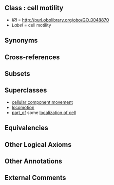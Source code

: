 
## Class : cell motility

 * *IRI* = http://purl.obolibrary.org/obo/GO_0048870
 * *Label* = cell motility

## Synonyms


## Cross-references


## Subsets


## Superclasses

 * [cellular component movement](../../GO/28/GO_0006928.md)
 * [locomotion](../../GO/11/GO_0040011.md)
 * [part_of](../../BFO/50/BFO_0000050.md) some [localization of cell](../../GO/74/GO_0051674.md)

## Equivalencies


## Other Logical Axioms


## Other Annotations


## External Comments

